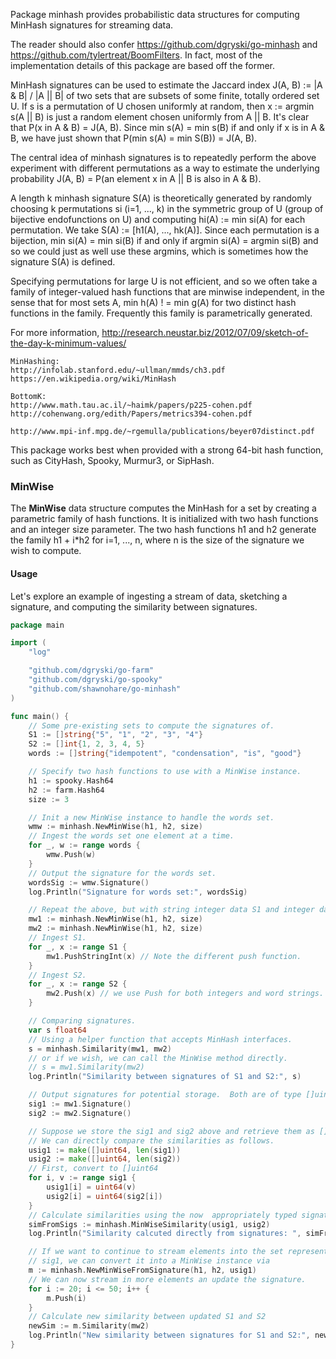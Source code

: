 Package minhash provides probabilistic data structures for computing
MinHash signatures for streaming data.

The reader should also confer https://github.com/dgryski/go-minhash and
https://github.com/tylertreat/BoomFilters.  In fact, most of the
implementation details of this package are based off the former.

MinHash signatures can be used to estimate the Jaccard index
J(A, B) := |A & B| / |A || B| of two sets that are subsets
of some finite, totally ordered set U.  If s is a permutation
of U chosen uniformly at random, then x := argmin s(A || B) is
just a random element chosen uniformly from A || B.  It's
clear that P(x in A & B) = J(A, B).  Since min s(A) = min s(B)
if and only if x is in A & B, we have just shown that
P(min s(A) = min S(B)) = J(A, B).

The central idea of minhash signatures is to repeatedly perform
the above experiment with different permutations as a way to estimate
the underlying probability
J(A, B) = P(an element x in A || B is also  in A & B).

A length k minhash signature S(A) is theoretically generated by randomly
choosing k permutations si (i=1, ..., k) in the symmetric group of U
(group of bijective endofunctions on U) and computing  hi(A) := min si(A)
for each permutation.  We take S(A) := [h1(A), ..., hk(A)].
Since each permutation is a bijection, min si(A) = min si(B) if and
only if argmin si(A) = argmin si(B) and so we could just as
well use these argmins, which is sometimes how the signature S(A) is
defined.

Specifying permutations for large U is not efficient, and so we often
take a family of integer-valued hash functions that are minwise
independent, in the sense that for most sets A,
min h(A) ! = min g(A) for two distinct hash functions in the family.
Frequently this family is parametrically  generated.

For more information,
    http://research.neustar.biz/2012/07/09/sketch-of-the-day-k-minimum-values/

    MinHashing:
    http://infolab.stanford.edu/~ullman/mmds/ch3.pdf
    https://en.wikipedia.org/wiki/MinHash

    BottomK:
    http://www.math.tau.ac.il/~haimk/papers/p225-cohen.pdf
    http://cohenwang.org/edith/Papers/metrics394-cohen.pdf

    http://www.mpi-inf.mpg.de/~rgemulla/publications/beyer07distinct.pdf

This package works best when provided with a strong 64-bit hash function,
such as CityHash, Spooky, Murmur3, or SipHash.


### MinWise

The **MinWise** data structure computes the MinHash for a set by
creating a parametric family of hash functions.  It is initialized
with two hash functions and an integer size parameter.  The two hash
functions h1 and h2 generate the family h1 + i\*h2 for i=1, ..., n,
where n is the size of the signature we wish to compute.

#### Usage

Let's explore an example of ingesting a stream of data, sketching a signature,
and computing the similarity between signatures.

```go
package main

import (
	"log"

	"github.com/dgryski/go-farm"
	"github.com/dgryski/go-spooky"
	"github.com/shawnohare/go-minhash"
)

func main() {
	// Some pre-existing sets to compute the signatures of.
	S1 := []string{"5", "1", "2", "3", "4"}
	S2 := []int{1, 2, 3, 4, 5}
	words := []string{"idempotent", "condensation", "is", "good"}

	// Specify two hash functions to use with a MinWise instance.
	h1 := spooky.Hash64
	h2 := farm.Hash64
	size := 3

	// Init a new MinWise instance to handle the words set.
	wmw := minhash.NewMinWise(h1, h2, size)
	// Ingest the words set one element at a time.
	for _, w := range words {
		wmw.Push(w)
	}
	// Output the signature for the words set.
	wordsSig := wmw.Signature()
	log.Println("Signature for words set:", wordsSig)

	// Repeat the above, but with string integer data S1 and integer data S2.
	mw1 := minhash.NewMinWise(h1, h2, size)
	mw2 := minhash.NewMinWise(h1, h2, size)
	// Ingest S1.
	for _, x := range S1 {
		mw1.PushStringInt(x) // Note the different push function.
	}
	// Ingest S2.
	for _, x := range S2 {
		mw2.Push(x) // we use Push for both integers and word strings.
	}

	// Comparing signatures.
	var s float64
	// Using a helper function that accepts MinHash interfaces.
	s = minhash.Similarity(mw1, mw2)
	// or if we wish, we can call the MinWise method directly.
	// s = mw1.Similarity(mw2)
	log.Println("Similarity between signatures of S1 and S2:", s)

	// Output signatures for potential storage.  Both are of type []uint64.
	sig1 := mw1.Signature()
	sig2 := mw2.Signature()

	// Suppose we store the sig1 and sig2 above and retrieve them as []int.
	// We can directly compare the similarities as follows.
	usig1 := make([]uint64, len(sig1))
	usig2 := make([]uint64, len(sig2))
	// First, convert to []uint64
	for i, v := range sig1 {
		usig1[i] = uint64(v)
		usig2[i] = uint64(sig2[i])
	}
	// Calculate similarities using the now  appropriately typed signatures.
	simFromSigs := minhash.MinWiseSimilarity(usig1, usig2)
	log.Println("Similarity calcuted directly from signatures: ", simFromSigs)

	// If we want to continue to stream elements into the set represented by
	// sig1, we can convert it into a MinWise instance via
	m := minhash.NewMinWiseFromSignature(h1, h2, usig1)
	// We can now stream in more elements an update the signature.
	for i := 20; i <= 50; i++ {
		m.Push(i)
	}
	// Calculate new similarity between updated S1 and S2
	newSim := m.Similarity(mw2)
	log.Println("New similarity between signatures for S1 and S2:", newSim)
}
```
